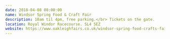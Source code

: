```yaml
---
date: 2018-04-08 00:00:00
name: Windsor Spring Food & Craft Fair
description: 10am til 4pm, free parking.</br> Tickets on the gate.
location: Royal Windor Racecourse. SL4 5EZ
website: https://www.oakleighfairs.co.uk/windsor-spring-food-crafts-fair-saturday-7-sunday-8-april-2018/
---
```

